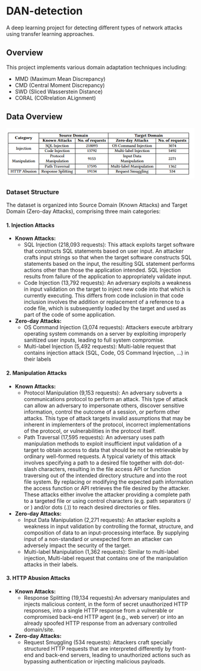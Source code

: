 # DAN-detection

A deep learning project for detecting different types of network attacks using transfer learning approaches.

## Overview

This project implements various domain adaptation techniques including:
- MMD (Maximum Mean Discrepancy)
- CMD (Central Moment Discrepancy) 
- SWD (Sliced Wasserstein Distance)
- CORAL (CORrelation ALignment)

## Data Overview
![alt text](data.png)
### Dataset Structure

The dataset is organized into Source Domain (Known Attacks) and Target Domain (Zero-day Attacks), comprising three main categories:

#### 1. Injection Attacks
- **Known Attacks:**
    - SQL Injection (218,093 requests): This attack exploits target software that constructs SQL statements based on user input. An attacker crafts input strings so that when the target software constructs SQL statements based on the input, the resulting SQL statement performs actions other than those the application intended. SQL Injection results from failure of the application to appropriately validate input.
    - Code Injection (13,792 requests): An adversary exploits a weakness in input validation on the target to inject new code into that which is currently executing. This differs from code inclusion in that code inclusion involves the addition or replacement of a reference to a code file, which is subsequently loaded by the target and used as part of the code of some application.
- **Zero-day Attacks:**
    - OS Command Injection (3,074 requests): Attackers execute arbitrary operating system commands on a server by exploiting improperly sanitized user inputs, leading to full system compromise.
    - Multi-label Injection (5,492 requests): Multi-lable request that contains injection attack (SQL, Code, OS Command Injection, ...) in their labels

#### 2. Manipulation Attacks
- **Known Attacks:**
    - Protocol Manipulation (9,153 requests): An adversary subverts a communications protocol to perform an attack. This type of attack can allow an adversary to impersonate others, discover sensitive information, control the outcome of a session, or perform other attacks. This type of attack targets invalid assumptions that may be inherent in implementers of the protocol, incorrect implementations of the protocol, or vulnerabilities in the protocol itself.
    - Path Traversal (17,595 requests): An adversary uses path manipulation methods to exploit insufficient input validation of a target to obtain access to data that should be not be retrievable by ordinary well-formed requests. A typical variety of this attack involves specifying a path to a desired file together with dot-dot-slash characters, resulting in the file access API or function traversing out of the intended directory structure and into the root file system. By replacing or modifying the expected path information the access function or API retrieves the file desired by the attacker. These attacks either involve the attacker providing a complete path to a targeted file or using control characters (e.g. path separators (/ or ) and/or dots (.)) to reach desired directories or files.
- **Zero-day Attacks:**
    - Input Data Manipulation (2,271 requests): An attacker exploits a weakness in input validation by controlling the format, structure, and composition of data to an input-processing interface. By supplying input of a non-standard or unexpected form an attacker can adversely impact the security of the target.
    - Multi-label Manipulation (1,362 requests): Similar to multi-label injection, Multi-label request that contains one of the manipulation attacks in their labels.

#### 3. HTTP Abusion Attacks
- **Known Attacks:**
    - Response Splitting (19,134 requests):An adversary manipulates and injects malicious content, in the form of secret unauthorized HTTP responses, into a single HTTP response from a vulnerable or compromised back-end HTTP agent (e.g., web server) or into an already spoofed HTTP response from an adversary controlled domain/site.
- **Zero-day Attacks:**
    - Request Smuggling (534 requests): Attackers craft specially structured HTTP requests that are interpreted differently by front-end and back-end servers, leading to unauthorized actions such as bypassing authentication or injecting malicious payloads.
